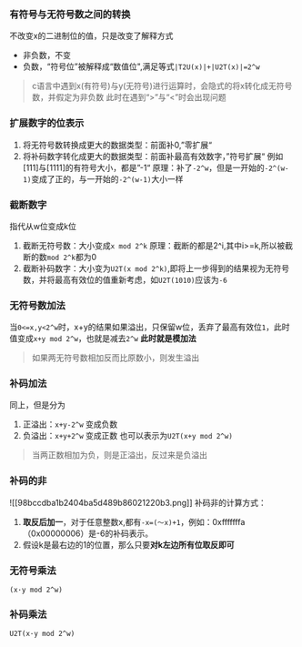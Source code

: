 ### 有符号与无符号数之间的转换
不改变x的二进制位的值，只是改变了解释方式
- 非负数，不变
- 负数，“符号位”被解释成“数值位",满足等式`|T2U(x)|+|U2T(x)|=2^w`


> c语言中遇到x(有符号)与y(无符号)进行运算时，会隐式的将x转化成无符号数，并假定为非负数
> 此时在遇到“>”与“<”时会出现问题


### 扩展数字的位表示

1. 将无符号数转换成更大的数据类型：前面补0,”零扩展“
2. 将补码数字转化成更大的数据类型：前面补最高有效数字，”符号扩展“ 
		例如[111]与[1111]的有符号大小，都是”-1“
		原理：补了`-2^w`，但是一开始的`-2^(w-1)`变成了正的，与一开始的`-2^(w-1)`大小一样

### 截断数字

指代从w位变成k位
1. 截断无符号数：大小变成`x mod 2^k`
		原理：截断的都是2^i,其中i>=k,所以被截断的数`mod 2^k`都为0
2. 截断补码数字：大小变为`U2T(x mod 2^k)`,即将上一步得到的结果视为无符号数，并将最高有效位的值重新考虑，如`U2T(1010)`应该为`-6`


### 无符号数加法

当`0<=x,y<2^w`时，x+y的结果如果溢出，只保留w位，丢弃了最高有效位`1`，此时值变成`x+y mod 2^w`，也就是减去`2^w` **此时就是模加法**
>如果两无符号数相加反而比原数小，则发生溢出

### 补码加法
同上，但是分为
1. 正溢出：`x+y-2^w` 变成负数
2. 负溢出：`x+y+2^w` 变成正数
 也可以表示为`U2T(x+y mod 2^w)`
>当两正数相加为负，则是正溢出，反过来是负溢出

### 补码的非
 ![[98bccdba1b2404ba5d489b86021220b3.png]]
 补码非的计算方式：
 1. **取反后加一**，对于任意整数x,都有`-x=(～x)+1`，例如：0xfffffffa（0x00000006）是-6的补码表示。
 2. 假设k是最右边的1的位置，那么只要**对k左边所有位取反即可**


### 无符号乘法
`(x·y mod 2^w)`

### 补码乘法
`U2T(x·y mod 2^w)`
